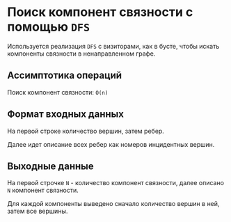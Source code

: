 # Поиск компонент связности с помощью `DFS`

Используется реализация `DFS` с визиторами, как в бусте,
чтобы искать компоненты связности в ненаправленном графе.

## Ассимптотика операций

Поиск компонент связности: `O(n)`

## Формат входных данных

На первой строке количество вершин, затем ребер.

Далее идет описание всех ребер как номеров инцидентных вершин.

## Выходные данные

На первой строчке `N` - количество компонент связности, далее описано `N` компонент связности.

Для каждой компоненты выведено сначало количество вершин в ней, затем все вершины.
